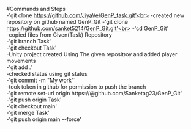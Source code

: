 #Commands and Steps<br>
-'git clone https://github.com/JiyaVe/GenP_task.git'<br>
-created new repository on github named GenP_Git
-'git clone https://github.com/sanket5214/GenP_Git.git'<br>
-'cd GenP_Git'<br>
-copied files from Given(Task) Repository<br>
-'git branch Task'<br>
-'git checkout Task'<br>
-Unity project created Using The given repositroy and added player movements<br>
-'git add .'<br>
-checked status using git status<br>
-'git commit -m "My work"'<br>
-took token in github for permission to push the branch<br>
-'git remote set-url origin https://<Tokennumber>@github.com/Sanketag23/GenP_Git'<br>
-'git push origin Task'<br>
-'git checkout main'<br>
-'git merge Task'<br>
-'git push origin main --force'<br>



